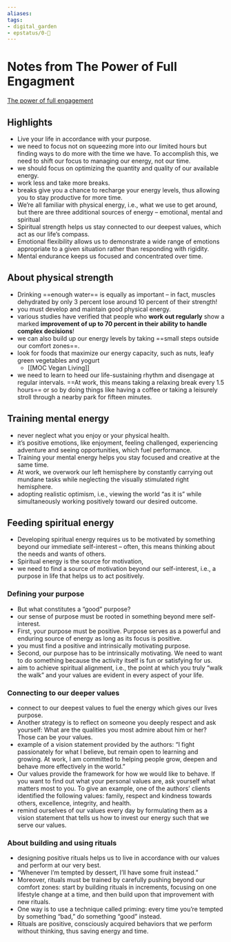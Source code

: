 ```yaml
---
aliases: 
tags: 
- digital_garden
- epstatus/0-🌰
---
```

# Notes from The Power of Full Engagment

[The power of full engagement](https://www.blinkist.com/de/nc/reader/the-power-of-full-engagement-en)
## Highlights
* Live your life in accordance with your purpose.
* we need to focus not on squeezing more into our limited hours but finding ways to do more with the time we have. To accomplish this, we need to shift our focus to managing our energy, not our time.
* we should focus on optimizing the quantity and quality of our available energy.
* work less and take more breaks.
* breaks give you a chance to recharge your energy levels, thus allowing you to stay productive for more time.
* We’re all familiar with physical energy, i.e., what we use to get around, but there are three additional sources of energy – emotional, mental and spiritual
* Spiritual strength helps us stay connected to our deepest values, which act as our life’s compass.
* Emotional flexibility allows us to demonstrate a wide range of emotions appropriate to a given situation rather than responding with rigidity.
* Mental endurance keeps us focused and concentrated over time.

## About physical strength
* Drinking ==enough water== is equally as important – in fact, muscles dehydrated by only 3 percent lose around 10 percent of their strength!
* you must develop and maintain good physical energy.
* various studies have verified that people who **work out regularly** show a marked **improvement of up to 70 percent in their ability to handle complex decisions**!
* we can also build up our energy levels by taking ==small steps outside our comfort zones==.
* look for foods that maximize our energy capacity, such as nuts, leafy green vegetables and yogurt 
	* [[MOC Vegan Living]]
* we need to learn to heed our life-sustaining rhythm and disengage at regular intervals. ==At work, this means taking a relaxing break every 1.5 hours== or so by doing things like having a coffee or taking a leisurely stroll through a nearby park for fifteen minutes.

## Training mental energy
* never neglect what you enjoy or your physical health.
* it’s positive emotions, like enjoyment, feeling challenged, experiencing adventure and seeing opportunities, which fuel performance.
* Training your mental energy helps you stay focused and creative at the same time.
* At work, we overwork our left hemisphere by constantly carrying out mundane tasks while neglecting the visually stimulated right hemisphere.
* adopting realistic optimism, i.e., viewing the world “as it is” while simultaneously working positively toward our desired outcome.

## Feeding spiritual energy
* Developing spiritual energy requires us to be motivated by something beyond our immediate self-interest – often, this means thinking about the needs and wants of others.
* Spiritual energy is the source for motivation,
* we need to find a source of motivation beyond our self-interest, i.e., a purpose in life that helps us to act positively.

### Defining your purpose
* But what constitutes a “good” purpose?
* our sense of purpose must be rooted in something beyond mere self-interest.
* First, your purpose must be positive. Purpose serves as a powerful and enduring source of energy as long as its focus is positive.
* you must find a positive and intrinsically motivating purpose.
* Second, our purpose has to be intrinsically motivating. We need to want to do something because the activity itself is fun or satisfying for us.
* aim to achieve spiritual alignment, i.e., the point at which you truly “walk the walk” and your values are evident in every aspect of your life.

### Connecting to our deeper values
* connect to our deepest values to fuel the energy which gives our lives purpose.
* Another strategy is to reflect on someone you deeply respect and ask yourself: What are the qualities you most admire about him or her? Those can be your values.
* example of a vision statement provided by the authors: “I fight passionately for what I believe, but remain open to learning and growing. At work, I am committed to helping people grow, deepen and behave more effectively in the world.”
* Our values provide the framework for how we would like to behave. If you want to find out what your personal values are, ask yourself what matters most to you. To give an example, one of the authors’ clients identified the following values: family, respect and kindness towards others, excellence, integrity, and health.
* remind ourselves of our values every day by formulating them as a vision statement that tells us how to invest our energy such that we serve our values.


### About building and using rituals
* designing positive rituals helps us to live in accordance with our values and perform at our very best.
* “Whenever I’m tempted by dessert, I’ll have some fruit instead.”
* Moreover, rituals must be trained by carefully pushing beyond our comfort zones: start by building rituals in increments, focusing on one lifestyle change at a time, and then build upon that improvement with new rituals.
* One way is to use a technique called priming: every time you’re tempted by something “bad,” do something “good” instead.
* Rituals are positive, consciously acquired behaviors that we perform without thinking, thus saving energy and time.

